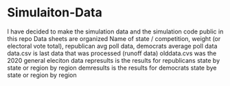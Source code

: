 # Simulaiton-Data
I have decided to make the simulation data and the simulation code public in this repo
Data sheets are organized 
Name of state / competition, weight (or electoral vote total), 
republican avg poll data, democrats average poll data
data.csv is last data that was processed (runoff data)
olddata.cvs was the 2020 general eleciton data 
represults is the results for republicans state by state or region by region
demresults is the results for democrats state bye state or region by region 